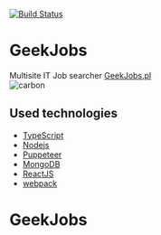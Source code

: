 [![Build Status](https://travis-ci.org/raqso/geek-jobs.svg?branch=master)](https://travis-ci.org/raqso/geek-jobs)
# GeekJobs

Multisite IT Job searcher
[GeekJobs.pl](http://GeekJobs.pl)  
![carbon](https://user-images.githubusercontent.com/13930984/48865164-043e3900-edcf-11e8-8fa9-68bb04048eef.png)

## Used technologies
* [TypeScript](https://www.typescriptlang.org/)
* [Nodejs](https://nodejs.org/en/)
* [Puppeteer](https://developers.google.com/web/tools/puppeteer/)
* [MongoDB](https://www.mongodb.com/)
* [ReactJS](https://reactjs.org/)
* [webpack](https://webpack.js.org/)

# GeekJobs